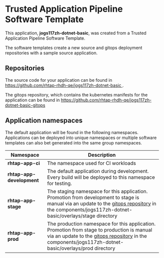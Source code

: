 # Trusted Application Pipeline Software Template

This application, **jogs117zh-dotnet-basic**, was created from a Trusted Application Pipeline Software Template.

The software templates create a new source and gitops deployment repositories with a sample source application. 

## Repositories

The source code for your application can be found in [https://github.com/rhtap-rhdh-qe/jogs117zh-dotnet-basic ](https://github.com/rhtap-rhdh-qe/jogs117zh-dotnet-basic ).
 
The gitops repository, which contains the kubernetes manifests for the application can be found in 
[https://github.com/rhtap-rhdh-qe/jogs117zh-dotnet-basic-gitops ](https://github.com/rhtap-rhdh-qe/jogs117zh-dotnet-basic-gitops ) 

## Application namespaces 

The default application will be found in the following namespaces. Applications can be deployed into unique namespaces or multiple software templates can also bet generated into the same group namespaces.  

|  Namespace   |  Description   |  
| -------- | -------- |
| **rhtap-app-ci** | The namespace used for CI workloads |
| **rhtap-app-development** | The default application during development. Every build will be deployed to this namespace for testing. |
| **rhtap-app-stage** | The staging namespace for this application. Promotion from development to stage is manual via an update to the [gitops repository](https://github.com/rhtap-rhdh-qe/jogs117zh-dotnet-basic-gitops ) in the components/jogs117zh-dotnet-basic/overlays/stage directory |
| **rhtap-app-prod** | The production namespace for this application. Promotion from stage to production is manual via an update to the [gitops repository](https://github.com/rhtap-rhdh-qe/jogs117zh-dotnet-basic-gitops ) in the components/jogs117zh-dotnet-basic/overlays/prod directory |